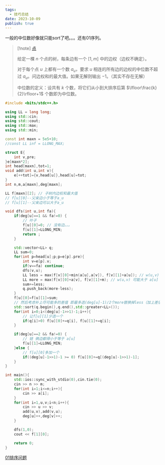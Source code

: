 ```yaml
---
tags:
  - 技巧总结
date: 2023-10-09
publish: true
---
```


一般的中位数好像就只能sort了吧。。。还有01序列。

> [!note] [点](https://tg.hszxoj.com/contest/805/problem/2)
>
> 给定一棵 $n$ 个点的树，每条边有一个 $[1,m]$ 中的边权（边权不确定）。
>
> 对于每个点 $u$ 上都有一个数 $a_{u}$，要求 $u$ 相连的所有边的边权的中位数不超过 $a_{u}$。问边权和的最大值。如果无解则输出 $-1$。（其实不存在无解）
>
> 中位数的定义：设共有 $k$ 个数，将它们从小到大排序后第 $\lfloor\frac{k}{2}\rfloor+1$ 个数即为中位数。
>

```cpp
#include <bits/stdc++.h>

using LL = long long;
using std::cin;
using std::cout;
using std::max;
using std::min;

const int maxn = 5e5+10;
//const LL inf = LLONG_MAX;

struct E{
	int v,pre;
}e[maxn*2];
int head[maxn],tot=1;
void add(int u,int v){
	e[++tot]={v,head[u]},head[u]=tot;
}
int n,m,a[maxn],deg[maxn];

LL f[maxn][2]; // 子树内边权和最大值
// f[u][0]--父亲边小于等于a_u
// f[u][1]--父亲边可以大于a_u

void dfs(int u,int fa){
	if(deg[u]==1 && fa!=0) {
		// 叶子
		f[u][0]=0; // 没有边。。。
		f[u][1]=LLONG_MIN;
		return ;
	}

	std::vector<LL> q;
	LL sum=0;
	for(int p=head[u];p;p=e[p].pre){
		int v=e[p].v;
		if(v==fa) continue;
		dfs(v,u);
		LL less = max(f[v][0]+min(a[u],a[v]), f[v][1]+a[u]); // w(u,v) 小于等于 a[u]
		LL more = max(f[v][0]+a[v], f[v][1]+m); // w(u,v) 可能大于 a[u]
		sum+=less;
		q.push_back(more-less);
	}
	f[u][0]=f[u][1]=sum;
	// 然后考虑补上尽可能多的差值 即最多选(deg[u]-1)/2个more替换掉less（加上差值）
	std::sort(q.begin(),q.end(),std::greater<LL>());
	for(int i=0;i<(deg[u]-1>>1)-1;i++){
		// 让f[u][1]少选一个
		if(q[i]>0) f[u][0]+=q[i], f[u][1]+=q[i];
	}

	if(deg[u]==2 && fa!=0) {
		// 链 俩边都得小于等于 a[u]
		f[u][1]=LLONG_MIN;
	}else {
		// f[u][0]多加一个
		if((deg[u]-1>>1)-1 >= 0) f[u][0]+=q[(deg[u]-1>>1)-1];
	}
}

int main(){
	std::ios::sync_with_stdio(0),cin.tie(0);
	cin >> n >> m;
	for(int i=1;i<=n;i++){
		cin >> a[i];
	}
	for(int i=1,u,v;i<n;i++){
		cin >> u >> v;
		add(u,v),add(v,u);
		deg[u]++,deg[v]++;
	}

	dfs(1,0);
	cout << f[1][0];

	return 0;
}
```

[01排序问题](../%E5%81%9A%E9%A2%98%E8%AE%B0%E5%BD%95/01%E6%8E%92%E5%BA%8F%E9%97%AE%E9%A2%98.md)